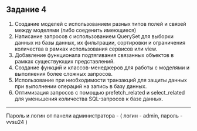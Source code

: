 Задание 4
---------
1) Создание моделей с использованием разных типов полей и связей между моделями (либо соеденить имеющиеся)
2) Написание запросов с использованием QuerySet для выборки данных из базы данных, их фильтрации, сортировки и ограничения количества в рамках использования сервисов или view.
3) Добавление функционала подтягивания связанных объектов в рамках существующих представлений.
4) Создание функций и классов-менеджеров для работы с моделями и выполнения более сложных запросов.
5) Использование при ниобходимости транзакций для защиты данных при выполнении операций на запись в базу данных.
6) Оптимизация запросов с помощью prefetch_related и select_related для уменьшения количества SQL-запросов к базе данных.
---------------------------
Пароль и логин от панели администратора - ( логин - admin, пароль - vvsu24 )
